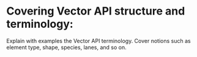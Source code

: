 # Covering Vector API structure and terminology:

Explain with examples the Vector API terminology. Cover notions such as element type, shape, species, lanes, and so on.